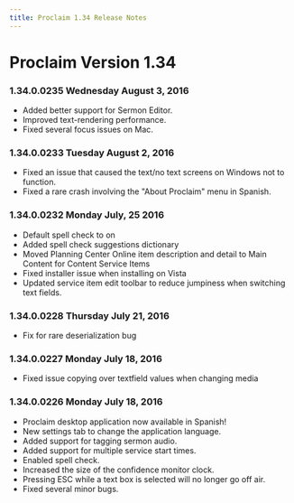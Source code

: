 ```yaml
---
title: Proclaim 1.34 Release Notes
---
```


# Proclaim Version 1.34

### 1.34.0.0235 Wednesday August 3, 2016
* Added better support for Sermon Editor.
* Improved text-rendering performance.
* Fixed several focus issues on Mac.

### 1.34.0.0233 Tuesday August 2, 2016
* Fixed an issue that caused the text/no text screens on Windows not to function.
* Fixed a rare crash involving the "About Proclaim" menu in Spanish.

### 1.34.0.0232 Monday July, 25 2016
* Default spell check to on
* Added spell check suggestions dictionary
* Moved Planning Center Online item description and detail to Main Content for Content Service Items
* Fixed installer issue when installing on Vista
* Updated service item edit toolbar to reduce jumpiness when switching text fields.

### 1.34.0.0228 Thursday July 21, 2016
* Fix for rare deserialization bug

### 1.34.0.0227 Monday July 18, 2016
* Fixed issue copying over textfield values when changing media

### 1.34.0.0226 Monday July 18, 2016
* Proclaim desktop application now available in Spanish!
* New settings tab to change the application language.
* Added support for tagging sermon audio.
* Added support for multiple service start times.
* Enabled spell check.
* Increased the size of the confidence monitor clock.
* Pressing ESC while a text box is selected will no longer go off air.
* Fixed several minor bugs.

